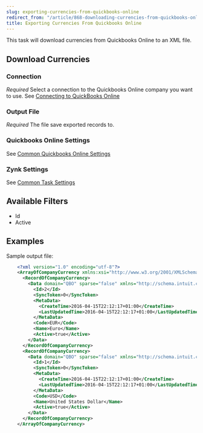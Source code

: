 ```yaml
---
slug: exporting-currencies-from-quickbooks-online
redirect_from: "/article/868-downloading-currencies-from-quickbooks-online"
title: Exporting Currencies From Quickbooks Online
---
```



This task will download currencies from Quickbooks Online to an XML file.


## Download Currencies

### Connection
_Required_
Select a connection to the Quickbooks Online company you want to use. See [Connecting to QuickBooks Online](connecting-to-quickbooks-online)

### Output File
_Required_
The file save exported records to.

### Quickbooks Online Settings
See [Common Quickbooks Online Settings](common-quickbooks-online-settings)

### Zynk Settings
See [Common Task Settings](common-task-settings)

## Available Filters
- Id
- Active

## Examples


Sample output file:


```xml
    <?xml version="1.0" encoding="utf-8"?>
    <ArrayOfCompanyCurrency xmlns:xsi="http://www.w3.org/2001/XMLSchema-instance" xmlns:xsd="http://www.w3.org/2001/XMLSchema">
      <RecordOfCompanyCurrency>
        <Data domain="QBO" sparse="false" xmlns="http://schema.intuit.com/finance/v3">
          <Id>2</Id>
          <SyncToken>0</SyncToken>
          <MetaData>
            <CreateTime>2016-04-15T22:12:17+01:00</CreateTime>
            <LastUpdatedTime>2016-04-15T22:12:17+01:00</LastUpdatedTime>
          </MetaData>
          <Code>EUR</Code>
          <Name>Euro</Name>
          <Active>true</Active>
        </Data>
      </RecordOfCompanyCurrency>
      <RecordOfCompanyCurrency>
        <Data domain="QBO" sparse="false" xmlns="http://schema.intuit.com/finance/v3">
          <Id>1</Id>
          <SyncToken>0</SyncToken>
          <MetaData>
            <CreateTime>2016-04-15T22:12:17+01:00</CreateTime>
            <LastUpdatedTime>2016-04-15T22:12:17+01:00</LastUpdatedTime>
          </MetaData>
          <Code>USD</Code>
          <Name>United States Dollar</Name>
          <Active>true</Active>
        </Data>
      </RecordOfCompanyCurrency>
    </ArrayOfCompanyCurrency>
```
